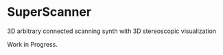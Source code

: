 # SuperScanner
3D arbitrary connected scanning synth with 3D stereoscopic visualization

Work in Progress.